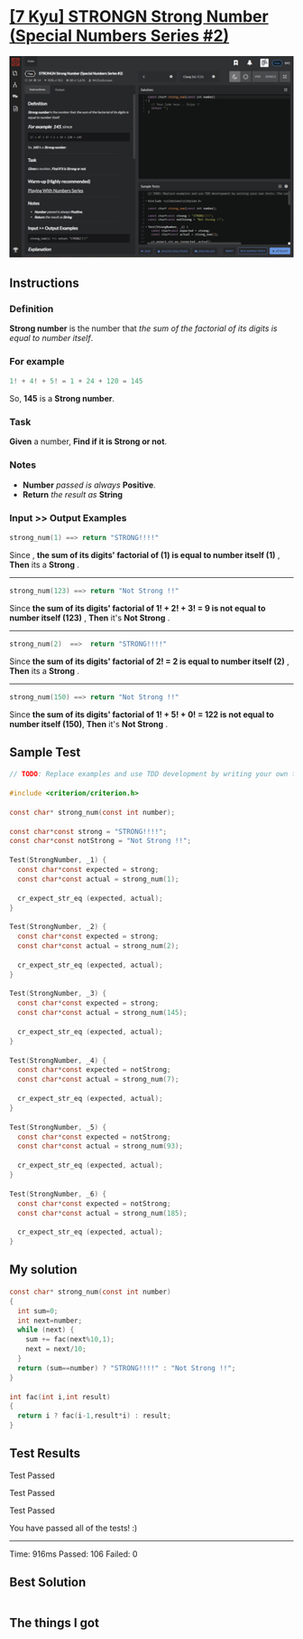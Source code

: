 # [[7 Kyu] STRONGN Strong Number (Special Numbers Series #2)](https://www.codewars.com/kata/5a4d303f880385399b000001/train/c)

![image](./Problem.png)


## Instructions

### Definition

**Strong number** is the number that *the sum of the factorial of its digits is equal to number itself*.



### For example

```c
1! + 4! + 5! = 1 + 24 + 120 = 145
```

So, **145** is a **Strong number**.  



### Task

**Given** a number, **Find if it is Strong or not**.



### Notes

- **Number** *passed is always* **Positive**.
- **Return** *the result as* **String**



### Input >> Output Examples

```c
strong_num(1) ==> return "STRONG!!!!"
```

Since , **the sum of its digits' factorial of (1) is equal to number itself (1)** , **Then** its a **Strong** .

------

```c
strong_num(123) ==> return "Not Strong !!"
```

Since **the sum of its digits' factorial of 1! + 2! + 3! = 9 is not equal to number itself (123)** , **Then** it's **Not Strong** .

------

```c
strong_num(2)  ==>  return "STRONG!!!!"
```

Since **the sum of its digits' factorial of 2! = 2 is equal to number itself (2)** , **Then** its a **Strong** .

------

```c
strong_num(150) ==> return "Not Strong !!"
```

Since **the sum of its digits' factorial of 1! + 5! + 0! = 122 is not equal to number itself (150)**, **Then** it's **Not Strong** .



## Sample Test

```c
// TODO: Replace examples and use TDD development by writing your own tests. The code provided here is just a how-to example.

#include <criterion/criterion.h>

const char* strong_num(const int number);

const char*const strong = "STRONG!!!!";
const char*const notStrong = "Not Strong !!";

Test(StrongNumber, _1) {
  const char*const expected = strong;
  const char*const actual = strong_num(1);

  cr_expect_str_eq (expected, actual);
}

Test(StrongNumber, _2) {
  const char*const expected = strong;
  const char*const actual = strong_num(2);

  cr_expect_str_eq (expected, actual);
}

Test(StrongNumber, _3) {
  const char*const expected = strong;
  const char*const actual = strong_num(145);

  cr_expect_str_eq (expected, actual);
}

Test(StrongNumber, _4) {
  const char*const expected = notStrong;
  const char*const actual = strong_num(7);

  cr_expect_str_eq (expected, actual);
}

Test(StrongNumber, _5) {
  const char*const expected = notStrong;
  const char*const actual = strong_num(93);

  cr_expect_str_eq (expected, actual);
}

Test(StrongNumber, _6) {
  const char*const expected = notStrong;
  const char*const actual = strong_num(185);

  cr_expect_str_eq (expected, actual);
}
```



## My solution

```c
const char* strong_num(const int number)
{
  int sum=0;
  int next=number;
  while (next) {
    sum += fac(next%10,1);
    next = next/10;
  }
  return (sum==number) ? "STRONG!!!!" : "Not Strong !!";
}

int fac(int i,int result)
{
  return i ? fac(i-1,result*i) : result;
}
```



## Test Results

Test Passed

Test Passed

Test Passed

You have passed all of the tests! :)

---------

Time: 916ms Passed: 106 Failed: 0



## Best Solution

```c

```



## The things I got

